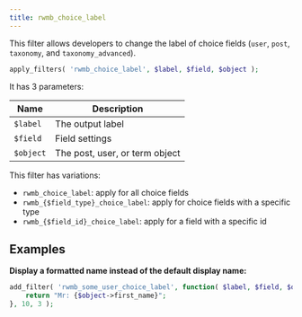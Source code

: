 ```yaml
---
title: rwmb_choice_label
---
```


This filter allows developers to change the label of choice fields (`user`, `post`, `taxonomy`, and `taxonomy_advanced`).

```php
apply_filters( 'rwmb_choice_label', $label, $field, $object );
```

It has 3 parameters:

Name|Description
---|---
`$label`| The output label
`$field`| Field settings
`$object`| The post, user, or term object

This filter has variations:

- `rwmb_choice_label`: apply for all choice fields
- `rwmb_{$field_type}_choice_label`: apply for choice fields with a specific type
- `rwmb_{$field_id}_choice_label`: apply for a field with a specific id

## Examples

**Display a formatted name instead of the default display name:**

```php
add_filter( 'rwmb_some_user_choice_label', function( $label, $field, $object ) {
    return "Mr: {$object->first_name}";
}, 10, 3 );
```

